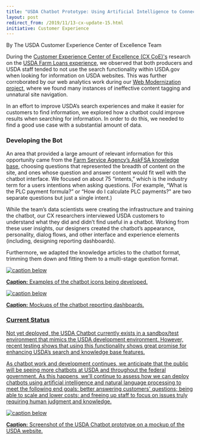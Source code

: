 ```yaml
---
title: "USDA Chatbot Prototype: Using Artificial Intelligence to Connect Customers to Knowledge at Scale"
layout: post
redirect_from: /2019/11/13-cx-update-15.html
initiative: Customer Experience
---
```

By The USDA Customer Experience Center of Excellence Team

During the <a href="https://coe.gsa.gov/coe/customer-experience.html"> Customer Experience Center of Excellence 
(CX CoE)'s</a> research on the <a href="https://coe.gsa.gov/coe/farm-loans/index.html"> USDA Farm Loans experience</a>, we observed that both producers and USDA staff tended to not use the search functionality within USDA.gov when looking for information on USDA websites. This was further corroborated by our web analytics work during our 
<a href="https://coe.gsa.gov/2019/09/24/cx-update-13.html"> Web Modernization project</a>, where we found many instances of ineffective content tagging and unnatural site navigation.

In an effort to improve USDA’s search experiences and make it easier for customers to find information, we explored how a 
chatbot could improve results when searching for information. In order to do this, we needed to find a good use case with a 
substantial amount of data.

<h3>Developing the Bot</h3>

An area that provided a large amount of relevant information for this opportunity came from the 
<a href="https://askfsa.custhelp.com/"> Farm Service Agency’s AskFSA knowledge base</a>, choosing questions that represented 
the breadth of content on the site, and ones whose question and answer content would fit well with the chatbot interface. We 
focused on about 75 “intents,” which is the industry term for a users intentions when asking questions. (For example, 
“What is the PLC payment formula?” or “How do I calculate PLC payments?" are two separate questions but just a single intent.)

While the team’s data scientists were creating the infrastructure and training the chatbot, our CX researchers interviewed 
USDA customers to understand what they did and didn’t find useful in a chatbot. Working from these user insights, our 
designers created the chatbot’s appearance, personality, dialog flows, and other interface and experience elements (including, 
designing reporting dashboards). 

Furthermore, we adapted the knowledge articles to the chatbot format, trimming them down and fitting them to a multi-stage 
question format.

<a href="{{site.baseurl}}/images/chatbotavatarsicons.jpg" target="_blank" rel="noopener noreferrer">
<img src="{{site.baseurl}}/images/chatbotavatarsicons.jpg" alt="caption below">
  
**Caption:** Examples of the chatbot icons being developed.

<a href="{{site.baseurl}}/images/chatbotdashboards.jpg" target="_blank" rel="noopener noreferrer">
<img src="{{site.baseurl}}/images/chatbotdashboards.jpg" alt="caption below">
  
**Caption:** Mockups of the chatbot reporting dashboards.

<h3>Current Status</h3>

Not yet deployed, the USDA Chatbot currently exists in a sandbox/test environment that mimics the USDA development 
environment. However, recent testing shows that using this functionality shows great promise for enhancing USDA’s search 
and knowledge base features. 

As chatbot work and development continues, we anticipate that the public will be seeing more chatbots at USDA and 
throughout the federal government. As this happens, we'll continue to assess how we can deploy chatbots using artificial intelligence and natural language processing to meet the following end goals: better answering customers' questions; being able to scale and lower costs; and freeing up staff to focus on issues truly requiring human judgment and knowledge.

<a href="{{site.baseurl}}/images/chatbotprototype.jpg" target="_blank" rel="noopener noreferrer">
<img src="{{site.baseurl}}/images/chatbotprototype.jpg" alt="caption below">
  
**Caption:** Screenshot of the USDA Chatbot prototype on a mockup of the USDA website.

